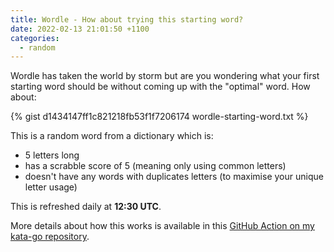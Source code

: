 ```yaml
---
title: Wordle - How about trying this starting word?
date: 2022-02-13 21:01:50 +1100
categories:
  - random
---
```


Wordle has taken the world by storm but are you wondering what your first starting word should be without coming up with the "optimal" word. How about:

{% gist d1434147ff1c821218fb53f1f7206174 wordle-starting-word.txt %}

This is a random word from a dictionary which is:

* 5 letters long
* has a scrabble score of 5 (meaning only using common letters)
* doesn't have any words with duplicates letters (to maximise your unique letter usage)

This is refreshed daily at **12:30 UTC**.

More details about how this works is available in this [GitHub Action on my kata-go repository](https://github.com/marjamis/kata-go/blob/main/.github/workflows/wordle-push-to-gist.yml).
